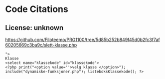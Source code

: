 # Code Citations

## License: unknown
https://github.com/Filoteemo/PRG1100/tree/5d85b252b849f45d0b2fc3f7af60205669c3ba9c/slett-klasse.php

```
">
Klasse
<select name="klassekode" id="klassekode">
<?php print("<option value=''>velg klasse </option>");
include("dynamiske-funksjoner.php"); listeboksKlassekode(); ?>
```

